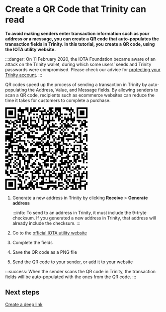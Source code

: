 # Create a QR Code that Trinity can read

**To avoid making senders enter transaction information such as your address or a message, you can create a QR code that auto-populates the transaction fields in Trinity. In this tutorial, you create a QR code, using the IOTA utility website.**

:::danger:
On 11 February 2020, the IOTA Foundation became aware of an attack on the Trinity wallet, during which some users’ seeds and Trinity passwords were compromised. Please check our advice for [protecting your Trinity account](../how-to-guides/protect-trinity-account.md).
:::

QR codes speed up the process of sending a transaction in Trinity by auto-populating the Address, Value, and Message fields. By allowing senders to scan a QR code, recipients such as ecommerce websites can reduce the time it takes for customers to complete a purchase.

![Example QR code](../images/qr-code.png)

1. Generate a new address in Trinity by clicking **Receive** > **Generate address**

    :::info:
    To send to an address in Trinity, it must include the 9-tryte checksum. If you generated a new address in Trinity, that address will already include the checksum.
    :::

2. Go to the [official IOTA utility website](https://utils.iota.org/qr-create)

3. Complete the fields

4. Save the QR code as a PNG file

5. Send the QR code to your sender, or add it to your website

:::success:
When the sender scans the QR code in Trinity, the transaction fields will be auto-populated with the ones from the QR code.
:::

## Next steps

[Create a deep link](../how-to-guides/create-deep-link.md)

